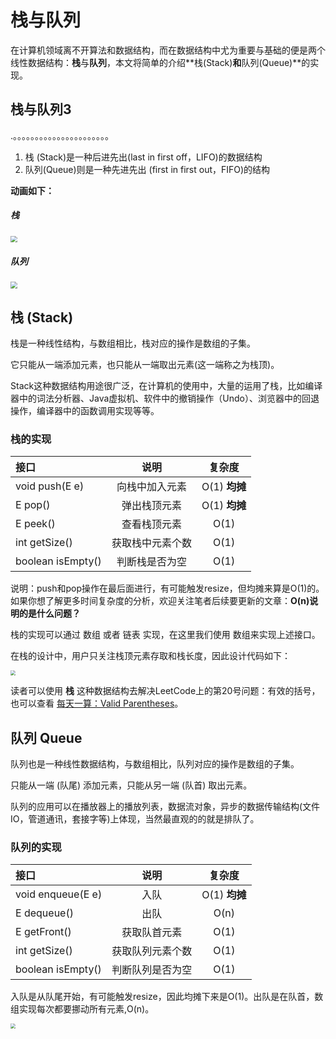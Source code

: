 # 栈与队列



在计算机领域离不开算法和数据结构，而在数据结构中尤为重要与基础的便是两个线性数据结构：**栈**与**队列**，本文将简单的介绍**栈(Stack)**和**队列(Queue)**的实现。

## 栈与队列3

.。。。。。。。。。。。。。。。。。。。。。。

1. 栈 (Stack)是一种后进先出(last in first off，LIFO)的数据结构
2. 队列(Queue)则是一种先进先出 (first in first out，FIFO)的结构

**动画如下：**

##### 栈

<img src="https://cdn.jsdelivr.net/gh/2234416233/myImage/img/1571058305-f14712f04c01742.gif" style="zoom: 67%;" />

##### 队列

<img src="https://cdn.jsdelivr.net/gh/2234416233/myImage/img/1571058306-df3b12f60dd48ed.gif" style="zoom:67%;" />

## 栈 (Stack)

栈是一种线性结构，与数组相比，栈对应的操作是数组的子集。

它只能从一端添加元素，也只能从一端取出元素(这一端称之为栈顶)。

Stack这种数据结构用途很广泛，在计算机的使用中，大量的运用了栈，比如编译器中的词法分析器、Java虚拟机、软件中的撤销操作（Undo）、浏览器中的回退操作，编译器中的函数调用实现等等。

### 栈的实现

| 接口              |       说明       |    复杂度     |
| :---------------- | :--------------: | :-----------: |
| void push(E e)    |  向栈中加入元素  | O(1) **均摊** |
| E pop()           |   弹出栈顶元素   | O(1) **均摊** |
| E peek()          |   查看栈顶元素   |     O(1)      |
| int getSize()     | 获取栈中元素个数 |     O(1)      |
| boolean isEmpty() |  判断栈是否为空  |     O(1)      |

说明：push和pop操作在最后面进行，有可能触发resize，但均摊来算是O(1)的。
如果你想了解更多时间复杂度的分析，欢迎关注笔者后续要更新的文章：**O(n)说明的是什么问题？**

栈的实现可以通过 数组 或者 链表 实现，在这里我们使用 数组来实现上述接口。

在栈的设计中，用户只关注栈顶元素存取和栈长度，因此设计代码如下：

<img src="https://cdn.jsdelivr.net/gh/2234416233/myImage/img/1571058306-8362dd8d62a4c75.jpg" style="zoom: 50%;" />

读者可以使用 **栈** 这种数据结构去解决LeetCode上的第20号问题：有效的括号，也可以查看 [每天一算：Valid Parentheses](http://mp.weixin.qq.com/s?__biz=MzUyNjQxNjYyMg==&mid=2247483824&idx=1&sn=ab9362e125dc5e2b3ef1611cad9448c2&chksm=fa0e6e31cd79e727c6e1e0e3c467e193edb6ae841a41e5dc8eef39d0bf3141cc53f63b019cba&scene=21#wechat_redirect)。

## 队列 Queue

队列也是一种线性数据结构，与数组相比，队列对应的操作是数组的子集。

只能从一端 (队尾) 添加元素，只能从另一端 (队首) 取出元素。

队列的应用可以在播放器上的播放列表，数据流对象，异步的数据传输结构(文件IO，管道通讯，套接字等)上体现，当然最直观的的就是排队了。

### 队列的实现

| 接口              |       说明       |    复杂度     |
| :---------------- | :--------------: | :-----------: |
| void enqueue(E e) |       入队       | O(1) **均摊** |
| E dequeue()       |       出队       |     O(n)      |
| E getFront()      |   获取队首元素   |     O(1)      |
| int getSize()     | 获取队列元素个数 |     O(1)      |
| boolean isEmpty() | 判断队列是否为空 |     O(1)      |

入队是从队尾开始，有可能触发resize，因此均摊下来是O(1)。出队是在队首，数组实现每次都要挪动所有元素,O(n)。

<img src="https://cdn.jsdelivr.net/gh/2234416233/myImage/img/1571058307-3b51fff3cf1fb24.jpg" style="zoom: 50%;" />